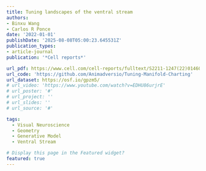 ```yaml
---
title: Tuning landscapes of the ventral stream
authors:
- Binxu Wang
- Carlos R Ponce
date: '2022-01-01'
publishDate: '2025-08-08T05:00:23.645531Z'
publication_types:
- article-journal
publication: '*Cell reports*'

url_pdf: https://www.cell.com/cell-reports/fulltext/S2211-1247(22)01460-7
url_code: 'https://github.com/Animadversio/Tuning-Manifold-Charting'
url_dataset: https://osf.io/gpzm5/
# url_video: 'https://www.youtube.com/watch?v=EDHU86urjrE'
# url_poster: '#'
# url_project: ''
# url_slides: ''
# url_source: '#'

tags:
  - Visual Neuroscience
  - Geometry
  - Generative Model
  - Ventral Stream

# Display this page in the Featured widget?
featured: true
---
```

